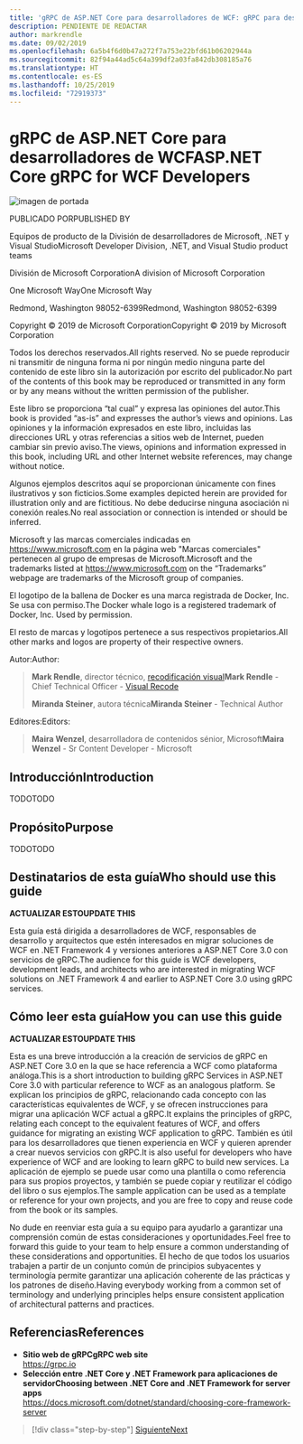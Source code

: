 ```yaml
---
title: 'gRPC de ASP.NET Core para desarrolladores de WCF: gRPC para desarrolladores de WCF'
description: PENDIENTE DE REDACTAR
author: markrendle
ms.date: 09/02/2019
ms.openlocfilehash: 6a5b4f6d0b47a272f7a753e22bfd61b06202944a
ms.sourcegitcommit: 82f94a44ad5c64a399df2a03fa842db308185a76
ms.translationtype: HT
ms.contentlocale: es-ES
ms.lasthandoff: 10/25/2019
ms.locfileid: "72919373"
---
```

# <a name="aspnet-core-grpc-for-wcf-developers"></a><span data-ttu-id="303b9-103">gRPC de ASP.NET Core para desarrolladores de WCF</span><span class="sxs-lookup"><span data-stu-id="303b9-103">ASP.NET Core gRPC for WCF Developers</span></span>

![imagen de portada](./media/cover.png)

<span data-ttu-id="303b9-105">PUBLICADO POR</span><span class="sxs-lookup"><span data-stu-id="303b9-105">PUBLISHED BY</span></span>

<span data-ttu-id="303b9-106">Equipos de producto de la División de desarrolladores de Microsoft, .NET y Visual Studio</span><span class="sxs-lookup"><span data-stu-id="303b9-106">Microsoft Developer Division, .NET, and Visual Studio product teams</span></span>

<span data-ttu-id="303b9-107">División de Microsoft Corporation</span><span class="sxs-lookup"><span data-stu-id="303b9-107">A division of Microsoft Corporation</span></span>

<span data-ttu-id="303b9-108">One Microsoft Way</span><span class="sxs-lookup"><span data-stu-id="303b9-108">One Microsoft Way</span></span>

<span data-ttu-id="303b9-109">Redmond, Washington 98052-6399</span><span class="sxs-lookup"><span data-stu-id="303b9-109">Redmond, Washington 98052-6399</span></span>

<span data-ttu-id="303b9-110">Copyright © 2019 de Microsoft Corporation</span><span class="sxs-lookup"><span data-stu-id="303b9-110">Copyright © 2019 by Microsoft Corporation</span></span>

<span data-ttu-id="303b9-111">Todos los derechos reservados.</span><span class="sxs-lookup"><span data-stu-id="303b9-111">All rights reserved.</span></span> <span data-ttu-id="303b9-112">No se puede reproducir ni transmitir de ninguna forma ni por ningún medio ninguna parte del contenido de este libro sin la autorización por escrito del publicador.</span><span class="sxs-lookup"><span data-stu-id="303b9-112">No part of the contents of this book may be reproduced or transmitted in any form or by any means without the written permission of the publisher.</span></span>

<span data-ttu-id="303b9-113">Este libro se proporciona “tal cual” y expresa las opiniones del autor.</span><span class="sxs-lookup"><span data-stu-id="303b9-113">This book is provided “as-is” and expresses the author’s views and opinions.</span></span> <span data-ttu-id="303b9-114">Las opiniones y la información expresados en este libro, incluidas las direcciones URL y otras referencias a sitios web de Internet, pueden cambiar sin previo aviso.</span><span class="sxs-lookup"><span data-stu-id="303b9-114">The views, opinions and information expressed in this book, including URL and other Internet website references, may change without notice.</span></span>

<span data-ttu-id="303b9-115">Algunos ejemplos descritos aquí se proporcionan únicamente con fines ilustrativos y son ficticios.</span><span class="sxs-lookup"><span data-stu-id="303b9-115">Some examples depicted herein are provided for illustration only and are fictitious.</span></span> <span data-ttu-id="303b9-116">No debe deducirse ninguna asociación ni conexión reales.</span><span class="sxs-lookup"><span data-stu-id="303b9-116">No real association or connection is intended or should be inferred.</span></span>

<span data-ttu-id="303b9-117">Microsoft y las marcas comerciales indicadas en https://www.microsoft.com en la página web "Marcas comerciales" pertenecen al grupo de empresas de Microsoft.</span><span class="sxs-lookup"><span data-stu-id="303b9-117">Microsoft and the trademarks listed at https://www.microsoft.com on the “Trademarks” webpage are trademarks of the Microsoft group of companies.</span></span>

<span data-ttu-id="303b9-118">El logotipo de la ballena de Docker es una marca registrada de Docker, Inc. Se usa con permiso.</span><span class="sxs-lookup"><span data-stu-id="303b9-118">The Docker whale logo is a registered trademark of Docker, Inc. Used by permission.</span></span>

<span data-ttu-id="303b9-119">El resto de marcas y logotipos pertenece a sus respectivos propietarios.</span><span class="sxs-lookup"><span data-stu-id="303b9-119">All other marks and logos are property of their respective owners.</span></span>

<span data-ttu-id="303b9-120">Autor:</span><span class="sxs-lookup"><span data-stu-id="303b9-120">Author:</span></span>

> <span data-ttu-id="303b9-121">**Mark Rendle**, director técnico, [recodificación visual](https://visualrecode.com)</span><span class="sxs-lookup"><span data-stu-id="303b9-121">**Mark Rendle** - Chief Technical Officer - [Visual Recode](https://visualrecode.com)</span></span>
>
> <span data-ttu-id="303b9-122">**Miranda Steiner**, autora técnica</span><span class="sxs-lookup"><span data-stu-id="303b9-122">**Miranda Steiner** - Technical Author</span></span>

<span data-ttu-id="303b9-123">Editores:</span><span class="sxs-lookup"><span data-stu-id="303b9-123">Editors:</span></span>

> <span data-ttu-id="303b9-124">**Maira Wenzel**, desarrolladora de contenidos sénior, Microsoft</span><span class="sxs-lookup"><span data-stu-id="303b9-124">**Maira Wenzel** - Sr Content Developer - Microsoft</span></span>

## <a name="introduction"></a><span data-ttu-id="303b9-125">Introducción</span><span class="sxs-lookup"><span data-stu-id="303b9-125">Introduction</span></span>

<span data-ttu-id="303b9-126">TODO</span><span class="sxs-lookup"><span data-stu-id="303b9-126">TODO</span></span>

## <a name="purpose"></a><span data-ttu-id="303b9-127">Propósito</span><span class="sxs-lookup"><span data-stu-id="303b9-127">Purpose</span></span>

<span data-ttu-id="303b9-128">TODO</span><span class="sxs-lookup"><span data-stu-id="303b9-128">TODO</span></span>

## <a name="who-should-use-this-guide"></a><span data-ttu-id="303b9-129">Destinatarios de esta guía</span><span class="sxs-lookup"><span data-stu-id="303b9-129">Who should use this guide</span></span>

<span data-ttu-id="303b9-130">**ACTUALIZAR ESTO**</span><span class="sxs-lookup"><span data-stu-id="303b9-130">**UPDATE THIS**</span></span>

<span data-ttu-id="303b9-131">Esta guía está dirigida a desarrolladores de WCF, responsables de desarrollo y arquitectos que estén interesados en migrar soluciones de WCF en .NET Framework 4 y versiones anteriores a ASP.NET Core 3.0 con servicios de gRPC.</span><span class="sxs-lookup"><span data-stu-id="303b9-131">The audience for this guide is WCF developers, development leads, and architects who are interested in migrating WCF solutions on .NET Framework 4 and earlier to ASP.NET Core 3.0 using gRPC services.</span></span>

## <a name="how-you-can-use-this-guide"></a><span data-ttu-id="303b9-132">Cómo leer esta guía</span><span class="sxs-lookup"><span data-stu-id="303b9-132">How you can use this guide</span></span>

<span data-ttu-id="303b9-133">**ACTUALIZAR ESTO**</span><span class="sxs-lookup"><span data-stu-id="303b9-133">**UPDATE THIS**</span></span>

<span data-ttu-id="303b9-134">Esta es una breve introducción a la creación de servicios de gRPC en ASP.NET Core 3.0 en la que se hace referencia a WCF como plataforma análoga.</span><span class="sxs-lookup"><span data-stu-id="303b9-134">This is a short introduction to building gRPC Services in ASP.NET Core 3.0 with particular reference to WCF as an analogous platform.</span></span> <span data-ttu-id="303b9-135">Se explican los principios de gRPC, relacionando cada concepto con las características equivalentes de WCF, y se ofrecen instrucciones para migrar una aplicación WCF actual a gRPC.</span><span class="sxs-lookup"><span data-stu-id="303b9-135">It explains the principles of gRPC, relating each concept to the equivalent features of WCF, and offers guidance for migrating an existing WCF application to gRPC.</span></span> <span data-ttu-id="303b9-136">También es útil para los desarrolladores que tienen experiencia en WCF y quieren aprender a crear nuevos servicios con gRPC.</span><span class="sxs-lookup"><span data-stu-id="303b9-136">It is also useful for developers who have experience of WCF and are looking to learn gRPC to build new services.</span></span> <span data-ttu-id="303b9-137">La aplicación de ejemplo se puede usar como una plantilla o como referencia para sus propios proyectos, y también se puede copiar y reutilizar el código del libro o sus ejemplos.</span><span class="sxs-lookup"><span data-stu-id="303b9-137">The sample application can be used as a template or reference for your own projects, and you are free to copy and reuse code from the book or its samples.</span></span>

<span data-ttu-id="303b9-138">No dude en reenviar esta guía a su equipo para ayudarlo a garantizar una comprensión común de estas consideraciones y oportunidades.</span><span class="sxs-lookup"><span data-stu-id="303b9-138">Feel free to forward this guide to your team to help ensure a common understanding of these considerations and opportunities.</span></span> <span data-ttu-id="303b9-139">El hecho de que todos los usuarios trabajen a partir de un conjunto común de principios subyacentes y terminología permite garantizar una aplicación coherente de las prácticas y los patrones de diseño.</span><span class="sxs-lookup"><span data-stu-id="303b9-139">Having everybody working from a common set of terminology and underlying principles helps ensure consistent application of architectural patterns and practices.</span></span>

## <a name="references"></a><span data-ttu-id="303b9-140">Referencias</span><span class="sxs-lookup"><span data-stu-id="303b9-140">References</span></span>

- <span data-ttu-id="303b9-141">**Sitio web de gRPC**</span><span class="sxs-lookup"><span data-stu-id="303b9-141">**gRPC web site**</span></span>  
  <https://grpc.io>
- <span data-ttu-id="303b9-142">**Selección entre .NET Core y .NET Framework para aplicaciones de servidor**</span><span class="sxs-lookup"><span data-stu-id="303b9-142">**Choosing between .NET Core and .NET Framework for server apps**</span></span>  
  <https://docs.microsoft.com/dotnet/standard/choosing-core-framework-server>

>[!div class="step-by-step"]
>[<span data-ttu-id="303b9-143">Siguiente</span><span class="sxs-lookup"><span data-stu-id="303b9-143">Next</span></span>](introduction.md)
